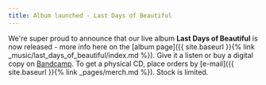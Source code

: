 ```yaml
---
title: Album launched - Last Days of Beautiful
---
```


We're super proud to announce that our live album **Last Days of Beautiful** is now released - more info here on the [album page]({{ site.baseurl }}{% link _music/last_days_of_beautiful/index.md %}). Give it a listen or buy a digital copy on [Bandcamp](https://buckfeverunderground.bandcamp.com/album/last-days-of-beautiful). To get a physical CD, place orders by [e-mail]({{ site.baseurl }}{% link _pages/merch.md %}). Stock is limited.
